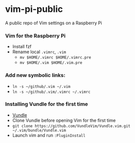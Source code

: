 # vim-pi-public
A public repo of Vim settings on a Raspberry Pi

### Vim for the Raspberry Pi

* Install fzf
* Rename local `.vimrc`, `.vim`
    * `mv $HOME/.vimrc $HOME/.vimrc.pre`
    * `mv $HOME/.vim $HOME/.vim.pre`

### Add new symbolic links:
* `ln -s ~/github/.vim ~/.vim`
* `ln -s ~/github/.vim/.vimrc ~/.vimrc`

### Installing Vundle for the first time
* [Vundle](https://github.com/VundleVim/Vundle.vim)
* Clone Vundle before opening Vim for the first time
* `git clone https://github.com/VundleVim/Vundle.vim.git ~/.vim/bundle/Vundle.vim`
* Launch vim and run `:PluginInstall`

